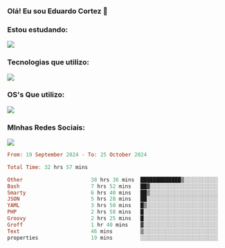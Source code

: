 ### Olá! Eu sou Eduardo Cortez 🤙


### Estou estudando: 

<p align="left">
  <a href="https://skillicons.dev">
    <img src="https://skillicons.dev/icons?i=kubernetes,terraform,redhat" />
  </a>
</p>

### Tecnologias que utilizo: 

<p align="left">
  <a href="https://skillicons.dev">
    <img src="https://skillicons.dev/icons?i=docker,mysql,postgres,git,aws,bash,jenkins,figma,grafana,nginx,notion,prometheus" />
  </a>
</p>

### OS's Que utilizo:

<p align="left">
  <a href="https://skillicons.dev">
    <img src="https://skillicons.dev/icons?i=linux,debian,ubuntu,apple,windows" />
  </a>
</p>

### MInhas Redes Sociais:

<p align="left">
  <a href="https://skillicons.dev">
    <img src="https://skillicons.dev/icons?i=linkedin,github" />
  </a>
</p>

<!--START_SECTION:waka-->

```haskell
From: 19 September 2024 - To: 25 October 2024

Total Time: 32 hrs 57 mins

Other                      38 hrs 36 mins  █████████████▒░░░░░░░░░░░   53.94 %
Bash                       7 hrs 52 mins   ██▓░░░░░░░░░░░░░░░░░░░░░░   11.01 %
Smarty                     6 hrs 40 mins   ██▒░░░░░░░░░░░░░░░░░░░░░░   09.33 %
JSON                       5 hrs 28 mins   ██░░░░░░░░░░░░░░░░░░░░░░░   07.65 %
YAML                       3 hrs 50 mins   █▒░░░░░░░░░░░░░░░░░░░░░░░   05.37 %
PHP                        2 hrs 58 mins   █░░░░░░░░░░░░░░░░░░░░░░░░   04.16 %
Groovy                     2 hrs 25 mins   █░░░░░░░░░░░░░░░░░░░░░░░░   03.38 %
Groff                      1 hr 40 mins    ▓░░░░░░░░░░░░░░░░░░░░░░░░   02.34 %
Text                       46 mins         ▒░░░░░░░░░░░░░░░░░░░░░░░░   01.08 %
properties                 19 mins         ░░░░░░░░░░░░░░░░░░░░░░░░░   00.46 %
```

<!--END_SECTION:waka-->
